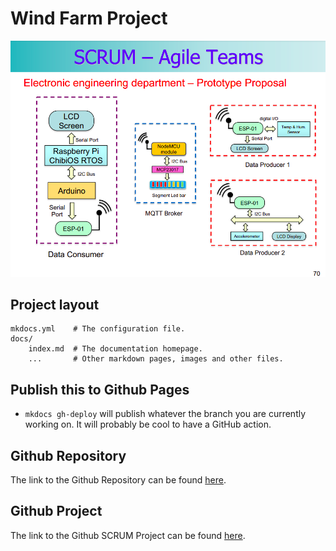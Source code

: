 # Wind Farm Project

![Diagram](img/prototype_proposal.png)

## Project layout

    mkdocs.yml    # The configuration file.
    docs/
        index.md  # The documentation homepage.
        ...       # Other markdown pages, images and other files.

## Publish this to Github Pages
* `mkdocs gh-deploy` will publish whatever the branch you are currently working on. It will probably be cool to have a GitHub action.

## Github Repository

The link to the Github Repository can be found [here](https://github.com/Oriolac/seu/).

## Github Project

The link to the Github SCRUM Project can be found [here](https://github.com/users/Oriolac/projects/1).
